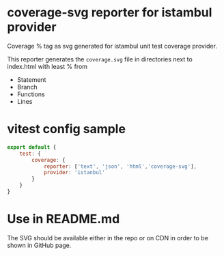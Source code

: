 # coverage-svg reporter for istambul provider
Coverage % tag as svg generated for istambul unit test coverage provider.

This reporter generates the `coverage.svg` file in directories next to index.html with least % from 
* Statement 
* Branch
* Functions
* Lines

# vitest config sample
```js
export default {
    test: {
        coverage: {
            reporter: ['text', 'json', 'html','coverage-svg'],
            provider: 'istanbul'
        }
    }
}
```

# Use in README.md
The SVG should be available either in the repo or on CDN in order to be shown in GitHub page. 

